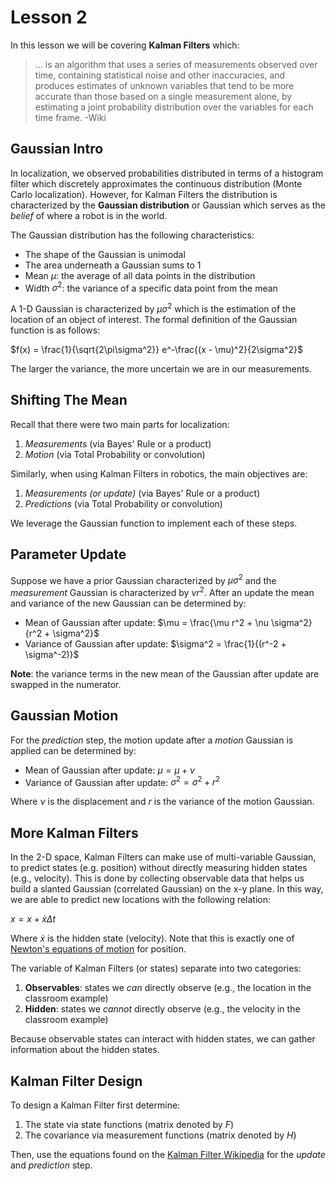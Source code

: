 # Lesson 2

In this lesson we will be covering **Kalman Filters** which:

> ... is an algorithm that uses a series of measurements observed over time, containing statistical noise and other inaccuracies, and produces estimates of unknown variables that tend to be more accurate than those based on a single measurement alone, by estimating a joint probability distribution over the variables for each time frame. -Wiki

## Gaussian Intro

In localization, we observed probabilities distributed in terms of a histogram filter which discretely approximates the continuous distribution (Monte Carlo localization). However, for Kalman Filters the distribution is characterized by the **Gaussian distribution** or Gaussian which serves as the _belief_ of where a robot is in the world.

The Gaussian distribution has the following characteristics:

- The shape of the Gaussian is unimodal
- The area underneath a Gaussian sums to 1
- Mean $\mu$: the average of all data points in the distribution
- Width $\sigma^2$: the variance of a specific data point from the mean

A 1-D Gaussian is characterized by $\mu \sigma^2$ which is the estimation of the location of an object of interest. The formal definition of the Gaussian function is as follows:

$f(x) = \frac{1}{\sqrt{2\pi\sigma^2}} e^-\frac{(x - \mu)^2}{2\sigma^2}$

The larger the variance, the more uncertain we are in our measurements.

## Shifting The Mean

Recall that there were two main parts for localization:

1. _Measurements_ (via Bayes' Rule or a product)
2. _Motion_ (via Total Probability or convolution)

Similarly, when using Kalman Filters in robotics, the main objectives are:

1. _Measurements (or update)_ (via Bayes' Rule or a product)
2. _Predictions_ (via Total Probability or convolution)

We leverage the Gaussian function to implement each of these steps.

## Parameter Update

Suppose we have a prior Gaussian characterized by $\mu\sigma^2$ and the _measurement_ Gaussian is characterized by $\nu r^2$. After an update the mean and variance of the new Gaussian can be determined by:

- Mean of Gaussian after update: $\mu = \frac{\mu r^2 + \nu \sigma^2}{r^2 + \sigma^2}$
- Variance of Gaussian after update: $\sigma^2 = \frac{1}{(r^-2 + \sigma^-2)}$

**Note**: the variance terms in the new mean of the Gaussian after update are swapped in the numerator.

## Gaussian Motion

For the _prediction_ step, the motion update after a _motion_ Gaussian is applied can be determined by:

- Mean of Gaussian after update: $\mu = \mu + \nu$
- Variance of Gaussian after update: $\sigma^2 = \sigma^2 + r^2$

Where $\nu$ is the displacement and $r$ is the variance of the motion Gaussian.

## More Kalman Filters

In the 2-D space, Kalman Filters can make use of multi-variable Gaussian, to predict states (e.g. position) without directly measuring hidden states (e.g., velocity). This is done by collecting observable data that helps us build a slanted Gaussian (correlated Gaussian) on the x-y plane. In this way, we are able to predict new locations with the following relation:

$x = x + \dot{x} \Delta t$

Where $\dot{x}$ is the hidden state (velocity). Note that this is exactly one of [Newton's equations of motion](https://en.wikipedia.org/wiki/Equations_of_motion) for position.

The variable of Kalman Filters (or states) separate into two categories:

1. **Observables**: states we _can_ directly observe (e.g., the location in the classroom example)
2. **Hidden**: states we _cannot_ directly observe (e.g., the velocity in the classroom example)

Because observable states can interact with hidden states, we can gather information about the hidden states.

## Kalman Filter Design

To design a Kalman Filter first determine:

1. The state via state functions (matrix denoted by $F$)
2. The covariance via measurement functions (matrix denoted by $H$)

Then, use the equations found on the [Kalman Filter Wikipedia](https://en.wikipedia.org/wiki/Kalman_filter) for the _update_ and _prediction_ step.

